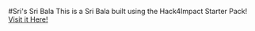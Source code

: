 #Sri's Sri Bala
This is a Sri Bala built using the Hack4Impact Starter Pack!
[Visit it Here!](https://sribala20.github.io)
